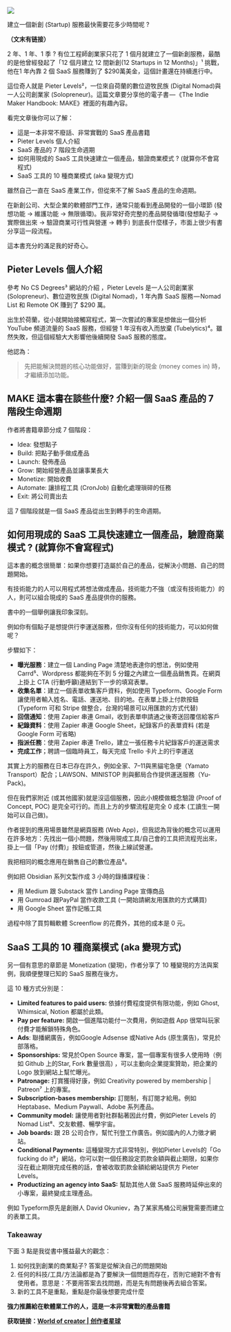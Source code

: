 ![](https://pic4.zhimg.com/v2-b001d69973dadad585d3c43d659dff3f_b.jpg)

建立一個新創 (Startup) 服務最快需要花多少時間呢 ?

**（文末有链接）**

2 年、1 年、1 季 ? 有位工程師創業家只花了 1 個月就建立了一個新創服務，最酷的是他曾經發起了「12 個月建立 12 間新創(12 Startups in 12 Months)」¹ 挑戰，他在1 年內靠 2 個 SaaS 服務賺到了 $290萬美金，這個計畫還在持續進行中。

這位奇人就是 Pieter Levels²，一位來自荷蘭的數位遊牧民族 (Digital Nomad)與一人公司創業家 (Solopreneur)。這篇文章要分享他的電子書 — 《The Indie Maker Handbook: MAKE》裡面的有趣內容。

看完文章後你可以了解：

-   這是一本非常不廢話、非常實戰的 SaaS 產品書籍
-   Pieter Levels 個人介紹
-   SaaS 產品的 7 階段生命週期
-   如何用現成的 SaaS 工具快速建立一個產品，驗證商業模式 ? (就算你不會寫程式)
-   SaaS 工具的 10 種商業模式 (aka 變現方式)

雖然自己一直在 SaaS 產業工作，但從來不了解 SaaS 產品的生命週期。

在新創公司、大型企業的軟體部門工作，通常只能看到產品開發的一個小環節 (發想功能 -> 維護功能 -> 無限循環)。我非常好奇完整的產品開發循環(發想點子 -> 實際做出來 -> 驗證商業可行性與營運 -> 轉手) 到底長什麼樣子，市面上很少有書分享這一段流程。

這本書充分的滿足我的好奇心。

## **Pieter Levels 個人介紹**

參考 No CS Degrees³ 網站的介紹 ，Pieter Levels 是一人公司創業家(Solopreneur)、數位遊牧民族 (Digital Nomad)，1 年內靠 SaaS 服務 — Nomad List 和 Remote OK 賺到了 $290 萬。

出生於荷蘭，從小就開始接觸寫程式，第一次嘗試的專案是想做出一個分析 YouTube 頻道流量的 SaaS 服務，但經營 1 年沒有收入而放棄 (Tubelytics)⁴。雖然失敗，但這個經驗大大影響他後續開發 SaaS 服務的態度。

他認為：

> 先把能解決問題的核心功能做好，當賺到新的現金 (money comes in) 時，才繼續添加功能。

## **MAKE 這本書在談些什麼? 介紹一個 SaaS 產品的 7 階段生命週期**

作者將書籍章節分成 7 個階段：

-   Idea: 發想點子
-   Build: 把點子動手做成產品
-   Launch: 發佈產品
-   Grow: 開始經營產品並讓事業長大
-   Monetize: 開始收費
-   Automate: 讓排程工具 (CronJob) 自動化處理瑣碎的任務
-   Exit: 將公司賣出去

這 7 個階段就是一個 SaaS 產品從出生到轉手的生命週期。

## **如何用現成的 SaaS 工具快速建立一個產品，驗證商業模式 ? (就算你不會寫程式)**

這本書的概念很簡單：如果你想要打造屬於自己的產品，從解決小問題、自己的問題開始。

有技術能力的人可以用程式將想法做成產品，技術能力不強（或沒有技術能力）的人，則可以組合現成的 SaaS 產品提供你的服務。

書中的一個舉例讓我印象深刻。

例如你有個點子是想提供行李運送服務，但你沒有任何的技術能力，可以如何做呢？

步驟如下：

-   **曝光服務**：建立一個 Landing Page 清楚地表達你的想法，例如使用 Carrd⁵、Wordpress 都能夠在不到 5 分鐘之內建立一個產品銷售頁。在網頁上掛上 CTA (行動呼籲)連結到下一步的填寫表單。
-   **收集名單**：建立一個表單收集客戶資料，例如使用 Typeform、Google Form 讓使用者輸入姓名、電話、運送地、目的地。在表單上掛上付款按鈕 (Typeform 可和 Stripe 做整合，台灣的場景可以用匯款的方式代替)
-   **回信通知**：使用 Zapier 串連 Gmail，收到表單申請通之後寄送回覆信給客戶
-   **紀錄資料**：使用 Zapier 串連 Google Sheet，紀錄客戶的表單資料 (若是 Google Form 可省略)
-   **指派任務**：使用 Zapier 串連 Trello，建立一張任務卡片紀錄客戶的運送需求
-   **完成工作**；聘請一個臨時員工，每天完成 Trello 卡片上的行李運送

其實上方的服務在日本已存在許久，例如全家、7–11與黑貓宅急便（Yamato Transport）配合；LAWSON、MINISTOP 則與郵局合作提供運送服務（Yu-Pack)。

但在我們家附近 (或其他國家)就是沒這個服務，因此小規模做概念驗證 (Proof of Concept, POC) 是完全可行的。而且上方的步驟流程是完全 0 成本 (工讀生一開始可以自己做)。

作者提到的應用場景雖然是網頁服務 (Web App)，但我認為背後的概念可以運用在許多地方：先找出一個小問題，然後用現成工具/自己會的工具把流程兜出來，掛上一個「Pay (付費)」按鈕或管道，然後上線試營運。

我把相同的概念應用在銷售自己的數位產品⁶。

例如把 Obsidian 系列文製作成 3 小時的錄播課程後：

-   用 Medium 跟 Substack 當作 Landing Page 宣傳商品
-   用 Gumroad 跟PayPal 當作收款工具 (一開始請網友用匯款的方式購買)
-   用 Google Sheet 當作記帳工具

過程中除了買剪輯軟體 Screenflow 的花費外，其他的成本是 0 元。

## **SaaS 工具的 10 種商業模式 (aka 變現方式)**

另一個有意思的章節是 Monetization (變現)，作者分享了 10 種變現的方法與案例，我順便整理已知的 SaaS 服務在後方。

這 10 種方式分別是：

-   **Limited features to paid users:** 依據付費程度提供有限功能，例如 Ghost, Whimsical, Notion 都屬於此類。
-   **Pay per feature:** 開啟一個進階功能付一次費用，例如遊戲 App 很常叫玩家付費才能解鎖特殊角色。
-   **Ads**: 聯播網廣告，例如Google Adsense 或Native Ads (原生廣告)，常見於部落格。
-   **Sponsorships:** 常見於Open Source 專案，當一個專案有很多人使用時（例如 Github 上的Star, Fork 數量很高) ，可以主動向企業提案贊助，把企業的Logo 放到網站上幫忙曝光。
-   **Patronage:** 打賞獲得好康，例如 Creativity powered by membership | Patreon⁷ 上的專案。
-   **Subscription-bases membership:** 訂閱制，有訂閱才給用。例如Heptabase、Medium Paywall、Adobe 系列產品。
-   **Community model:** 讓使用者對社群黏著因此付費，例如Pieter Levels 的 Nomad List⁸、交友軟體、暢學宇宙。
-   **Job boards:** 跟 2B 公司合作，幫忙刊登工作廣告。例如國內的人力徵才網站。
-   **Conditional Payments:** 這種變現方式非常特別，例如Pieter Levels的「Go fucking do it⁹」網站，你可以對一個任務設定罰款金額與截止期限，如果你沒在截止期限完成任務的話，會被收取罰款金額給網站提供方 Pieter Levels。
-   **Productizing an agency into SaaS:** 幫助其他人做 SaaS 服務時延伸出來的小專案，最終變成主理產品。

例如 Typeform原先是創辦人 David Okuniev，為了某家馬桶公司展覽需要而建立的表單工具。

### **Takeaway**

下面 3 點是我從書中獲益最大的觀念：

1.  如何找到創業的商業點子? 答案是從解決自己的問題開始
2.  任何的科技/工具/方法論都是為了要解決一個問題而存在，否則它絕對不會有使用者。意思是：不要用答案去找問題，而是先有問題後再去組合答案。
3.  新的工具不是重點，重點是你最後想要完成什麼

**強力推薦給在軟體業工作的人，這是一本非常實戰的產品書籍**

**获取链接：[World of creator | 创作者星球](https://link.zhihu.com/?target=https%3A//worldofcreator.com/i/cao_woc/product/bb1922b5-a78a-4757-a1a0-faf22ff20e27)**